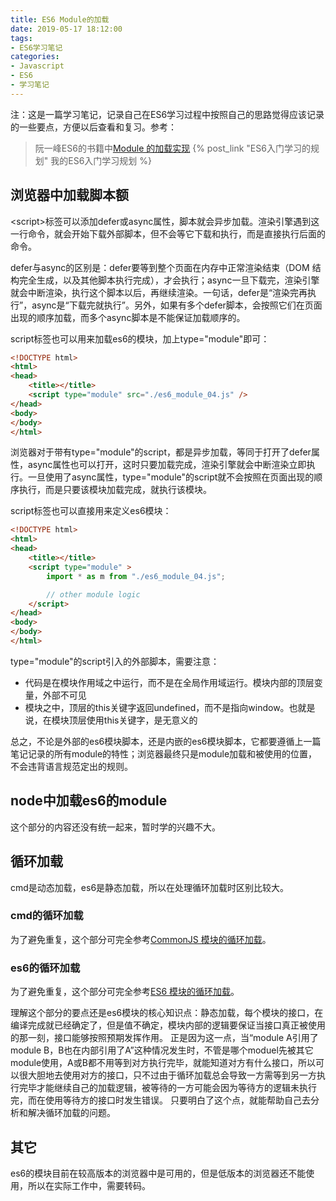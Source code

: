 ```yaml
---
title: ES6 Module的加载
date: 2019-05-17 18:12:00
tags:
- ES6学习笔记
categories:
- Javascript
- ES6
- 学习笔记
---
```


注：这是一篇学习笔记，记录自己在ES6学习过程中按照自己的思路觉得应该记录的一些要点，方便以后查看和复习。参考：
> 阮一峰ES6的书籍中[Module 的加载实现](http://es6.ruanyifeng.com/#docs/module-loader)
> {% post_link "ES6入门学习的规划" 我的ES6入门学习规划 %}

<!-- more -->

## 浏览器中加载脚本额
<script\>标签可以添加defer或async属性，脚本就会异步加载。渲染引擎遇到这一行命令，就会开始下载外部脚本，但不会等它下载和执行，而是直接执行后面的命令。

defer与async的区别是：defer要等到整个页面在内存中正常渲染结束（DOM 结构完全生成，以及其他脚本执行完成），才会执行；async一旦下载完，渲染引擎就会中断渲染，执行这个脚本以后，再继续渲染。一句话，defer是“渲染完再执行”，async是“下载完就执行”。另外，如果有多个defer脚本，会按照它们在页面出现的顺序加载，而多个async脚本是不能保证加载顺序的。

script标签也可以用来加载es6的模块，加上type="module"即可：
```html
<!DOCTYPE html>
<html>
<head>
    <title></title>
    <script type="module" src="./es6_module_04.js" />
</head>
<body>
</body>
</html>
```
浏览器对于带有type="module"的script，都是异步加载，等同于打开了defer属性，async属性也可以打开，这时只要加载完成，渲染引擎就会中断渲染立即执行。一旦使用了async属性，type="module"的script就不会按照在页面出现的顺序执行，而是只要该模块加载完成，就执行该模块。

script标签也可以直接用来定义es6模块：
```html
<!DOCTYPE html>
<html>
<head>
    <title></title>
    <script type="module" >
    	import * as m from "./es6_module_04.js";

    	// other module logic
    </script>
</head>
<body>
</body>
</html>
```

type="module"的script引入的外部脚本，需要注意：
* 代码是在模块作用域之中运行，而不是在全局作用域运行。模块内部的顶层变量，外部不可见
* 模块之中，顶层的this关键字返回undefined，而不是指向window。也就是说，在模块顶层使用this关键字，是无意义的

总之，不论是外部的es6模块脚本，还是内嵌的es6模块脚本，它都要遵循上一篇笔记记录的所有module的特性；浏览器最终只是module加载和被使用的位置，不会违背语言规范定出的规则。

## node中加载es6的module
这个部分的内容还没有统一起来，暂时学的兴趣不大。

## 循环加载
cmd是动态加载，es6是静态加载，所以在处理循环加载时区别比较大。

### cmd的循环加载
为了避免重复，这个部分可完全参考[CommonJS 模块的循环加载](http://es6.ruanyifeng.com/#docs/module-loader#CommonJS-%E6%A8%A1%E5%9D%97%E7%9A%84%E5%BE%AA%E7%8E%AF%E5%8A%A0%E8%BD%BD)。 

### es6的循环加载
为了避免重复，这个部分可完全参考[ES6 模块的循环加载](http://es6.ruanyifeng.com/#docs/module-loader#ES6-%E6%A8%A1%E5%9D%97%E7%9A%84%E5%BE%AA%E7%8E%AF%E5%8A%A0%E8%BD%BD)。 

理解这个部分的要点还是es6模块的核心知识点：静态加载，每个模块的接口，在编译完成就已经确定了，但是值不确定，模块内部的逻辑要保证当接口真正被使用的那一刻，接口能够按照预期发挥作用。 正是因为这一点，当“module A引用了module B，B也在内部引用了A”这种情况发生时，不管是哪个moduel先被其它module使用，A或B都不用等到对方执行完毕，就能知道对方有什么接口，所以可以很大胆地去使用对方的接口，只不过由于循环加载总会导致一方需等到另一方执行完毕才能继续自己的加载逻辑，被等待的一方可能会因为等待方的逻辑未执行完，而在使用等待方的接口时发生错误。 只要明白了这个点，就能帮助自己去分析和解决循环加载的问题。

## 其它
es6的模块目前在较高版本的浏览器中是可用的，但是低版本的浏览器还不能使用，所以在实际工作中，需要转码。